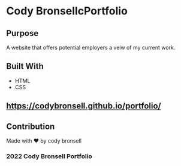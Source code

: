 # Cody  BronsellcPortfolio 

## Purpose
A website that offers potential employers a veiw of my current work. 

## Built With
* HTML
* CSS

## https://codybronsell.github.io/portfolio/

## Contribution
Made with ❤️ by cody bronsell

### 2022 Cody Bronsell Portfolio
